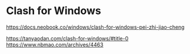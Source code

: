 # Clash for Windows
https://docs.neobook.co/windows/clash-for-windows-pei-zhi-jiao-cheng

https://tanyaodan.com/clash-for-windows/#title-0
https://www.nbmao.com/archives/4463
